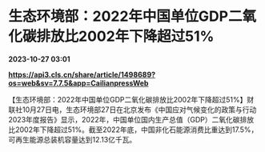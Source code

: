 # 生态环境部：2022年中国单位GDP二氧化碳排放比2002年下降超过51%

**2023-10-27 03:01**

**https://api3.cls.cn/share/article/1498689?os=web&sv=7.7.5&app=CailianpressWeb**

【生态环境部：2022年中国单位GDP二氧化碳排放比2002年下降超过51%】财联社10月27日电，生态环境部27日在北京发布《中国应对气候变化的政策与行动2023年度报告》显示，2022年，中国单位国内生产总值（GDP）二氧化碳排放比2002年下降超过51%。截至2022年底，中国非化石能源消费比重达到17.5%，可再生能源总装机容量达到12.13亿千瓦。